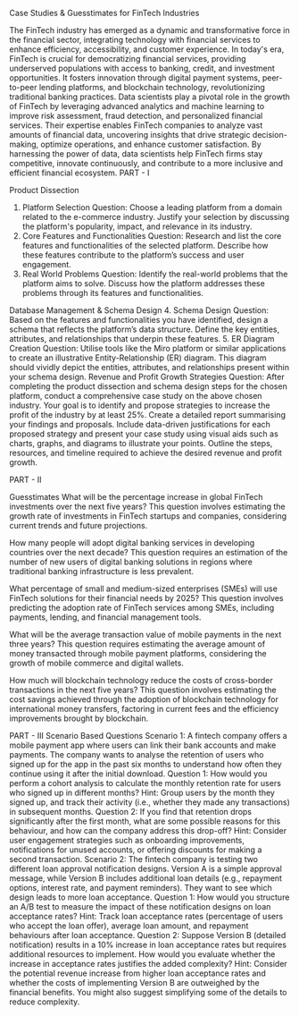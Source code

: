 Case Studies & Guesstimates for FinTech Industries

The FinTech industry has emerged as a dynamic and transformative force in the financial sector, integrating technology with financial services to enhance efficiency, accessibility, and customer experience. In today's era, FinTech is crucial for democratizing financial services, providing underserved populations with access to banking, credit, and investment opportunities. It fosters innovation through digital payment systems, peer-to-peer lending platforms, and blockchain technology, revolutionizing traditional banking practices. 
Data scientists play a pivotal role in the growth of FinTech by leveraging advanced analytics and machine learning to improve risk assessment, fraud detection, and personalized financial services. Their expertise enables FinTech companies to analyze vast amounts of financial data, uncovering insights that drive strategic decision-making, optimize operations, and enhance customer satisfaction. By harnessing the power of data, data scientists help FinTech firms stay competitive, innovate continuously, and contribute to a more inclusive and efficient financial ecosystem.
PART - I

Product Dissection 

1. Platform Selection
Question: Choose a leading platform from a domain related to the e-commerce industry. Justify your selection by discussing the platform's popularity, impact, and relevance in its industry.
2. Core Features and Functionalities
Question: Research and list the core features and functionalities of the selected platform. Describe how these features contribute to the platform’s success and user engagement.
3. Real World Problems
Question: Identify the real-world problems that the platform aims to solve. Discuss how the platform addresses these problems through its features and functionalities.






Database Management & Schema Design 
4. Schema Design
Question: Based on the features and functionalities you have identified, design a schema that reflects the platform’s data structure. Define the key entities, attributes, and relationships that underpin these features.
5. ER Diagram Creation
Question: Utilise tools like the Miro platform or similar applications to create an illustrative Entity-Relationship (ER) diagram. This diagram should vividly depict the entities, attributes, and relationships present within your schema design.
Revenue and Profit Growth Strategies
Question: After completing the product dissection and schema design steps for the chosen platform, conduct a comprehensive case study on the above chosen industry. Your goal is to identify and propose strategies to increase the profit of the industry by at least 25%.
Create a detailed report summarising your findings and proposals. Include data-driven justifications for each proposed strategy and present your case study using visual aids such as charts, graphs, and diagrams to illustrate your points. Outline the steps, resources, and timeline required to achieve the desired revenue and profit growth.






















PART - II

Guesstimates
What will be the percentage increase in global FinTech investments over the next five years?
This question involves estimating the growth rate of investments in FinTech startups and companies, considering current trends and future projections.

How many people will adopt digital banking services in developing countries over the next decade?
This question requires an estimation of the number of new users of digital banking solutions in regions where traditional banking infrastructure is less prevalent.

What percentage of small and medium-sized enterprises (SMEs) will use FinTech solutions for their financial needs by 2025?
This question involves predicting the adoption rate of FinTech services among SMEs, including payments, lending, and financial management tools.

What will be the average transaction value of mobile payments in the next three years?
This question requires estimating the average amount of money transacted through mobile payment platforms, considering the growth of mobile commerce and digital wallets.

How much will blockchain technology reduce the costs of cross-border transactions in the next five years?
This question involves estimating the cost savings achieved through the adoption of blockchain technology for international money transfers, factoring in current fees and the efficiency improvements brought by blockchain.





PART - III
Scenario Based Questions
Scenario 1:
A fintech company offers a mobile payment app where users can link their bank accounts and make payments. The company wants to analyse the retention of users who signed up for the app in the past six months to understand how often they continue using it after the initial download.
Question 1:
How would you perform a cohort analysis to calculate the monthly retention rate for users who signed up in different months?
Hint: Group users by the month they signed up, and track their activity (i.e., whether they made any transactions) in subsequent months.
Question 2:
If you find that retention drops significantly after the first month, what are some possible reasons for this behaviour, and how can the company address this drop-off?
Hint: Consider user engagement strategies such as onboarding improvements, notifications for unused accounts, or offering discounts for making a second transaction.
Scenario 2:
The fintech company is testing two different loan approval notification designs. Version A is a simple approval message, while Version B includes additional loan details (e.g., repayment options, interest rate, and payment reminders). They want to see which design leads to more loan acceptance.
Question 1:
How would you structure an A/B test to measure the impact of these notification designs on loan acceptance rates?
Hint: Track loan acceptance rates (percentage of users who accept the loan offer), average loan amount, and repayment behaviours after loan acceptance.
Question 2:
Suppose Version B (detailed notification) results in a 10% increase in loan acceptance rates but requires additional resources to implement. How would you evaluate whether the increase in acceptance rates justifies the added complexity?
Hint: Consider the potential revenue increase from higher loan acceptance rates and whether the costs of implementing Version B are outweighed by the financial benefits. You might also suggest simplifying some of the details to reduce complexity.
